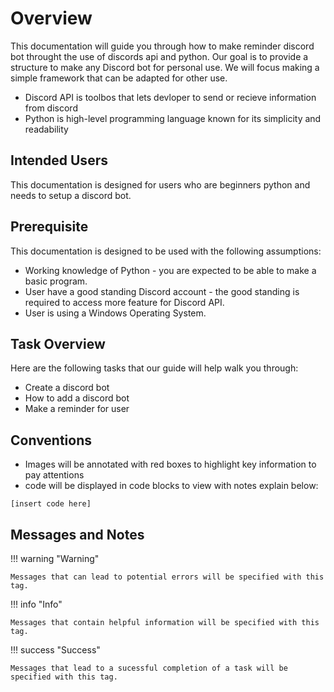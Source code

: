 # Overview

This documentation will guide you through how to make reminder discord bot throught the use of discords api and python. Our goal is to provide a structure to make any Discord bot for personal use. We will focus making a simple framework that can be adapted for other use.


- Discord API is toolbos that lets devloper to send or recieve information from discord
- Python is high-level programming language known for its simplicity and readability

## Intended Users
This documentation is designed for users who are beginners python and needs to setup a discord bot.

## Prerequisite
This documentation is designed to be used with the following assumptions:


- Working knowledge of Python - you are expected to be able to make a basic program.
- User have a good standing Discord account - the good standing is required to access more feature for Discord API.
- User is using a Windows Operating System.
  
## Task Overview
Here are the following tasks that our guide will help walk you through:

- Create a discord bot
- How to add a discord bot
- Make a reminder for user

## Conventions

- Images will be annotated with red boxes to highlight key information to pay attentions
- code will be displayed in code blocks to view with notes explain
    below:

```{ .js .annotate }
[insert code here]
```


## Messages and Notes

!!! warning "Warning"

    Messages that can lead to potential errors will be specified with this tag.

!!! info "Info"

    Messages that contain helpful information will be specified with this tag.

!!! success "Success"

    Messages that lead to a sucessful completion of a task will be specified with this tag.

